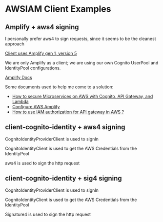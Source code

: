 # AWSIAM Client Examples

## Amplify + aws4 signing

I personally prefer aws4 to sign requests, since it seems to be the cleanest approach

[Client uses Amplify gen 1, version 5](https://docs.amplify.aws/gen1/javascript/prev/build-a-backend/auth/enable-sign-up/)

We are only Amplify as a client; we are using our own Cognito UserPool and IdentityPool configurations.

[Amplify Docs](https://docs.amplify.aws/)

Some documents used to help me come to a solution:
* [How to secure Microservices on AWS with Cognito, API Gateway, and Lambda](https://www.freecodecamp.org/news/how-to-secure-microservices-on-aws-with-cognito-api-gateway-and-lambda-4bfaa7a6583c)
* [Configure AWS Amplify](https://sst.dev/chapters/configure-aws-amplify.html)
* [How to use IAM authorization for API gateway in AWS ?](https://medium.com/@shivkaundal/how-to-use-iam-authorization-for-api-gateway-in-aws-c35624e874d2)


## client-cognito-identity + aws4 signing

CognitoIdentityProviderClient is used to signIn

CognitoIdentityClient is used to get the AWS Credentials from the IdentityPool

aws4 is used to sign the http request
 

## client-cognito-identity + sig4 signing

CognitoIdentityProviderClient is used to signIn

CognitoIdentityClient is used to get the AWS Credentials from the IdentityPool

Signature4 is used to sign the http request
